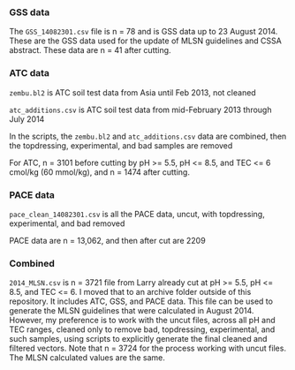 ### GSS data

The `GSS_14082301.csv` file is n = 78 and is GSS data up to 23 August 2014. These are the GSS data used for the update of MLSN guidelines and CSSA abstract. These data are n = 41 after cutting.

### ATC data

`zembu.bl2` is ATC soil test data from Asia until Feb 2013, not cleaned

`atc_additions.csv` is ATC soil test data from mid-February 2013 through July 2014

In the scripts, the `zembu.bl2` and `atc_additions.csv` data are combined, then the topdressing, experimental, and bad samples are removed

For ATC, n = 3101 before cutting by pH >= 5.5, pH <= 8.5, and TEC <= 6 cmol/kg (60 mmol/kg), and n = 1474 after cutting.

### PACE data

`pace_clean_14082301.csv` is all the PACE data, uncut, with topdressing, experimental, and bad removed

PACE data are n = 13,062, and then after cut are 2209

###  Combined

`2014_MLSN.csv` is n = 3721 file from Larry already cut at pH >= 5.5, pH <= 8.5, and TEC <= 6. I moved that to an archive folder outside of this repository. It includes ATC, GSS, and PACE data. This file can be used to generate the MLSN guidelines that were calculated in August 2014. However, my preference is to work with the uncut files, across all pH and TEC ranges, cleaned only to remove bad, topdressing, experimental, and such samples, using scripts to explicitly generate the final cleaned and filtered vectors. Note that n = 3724 for the process working with uncut files. The MLSN calculated values are the same.